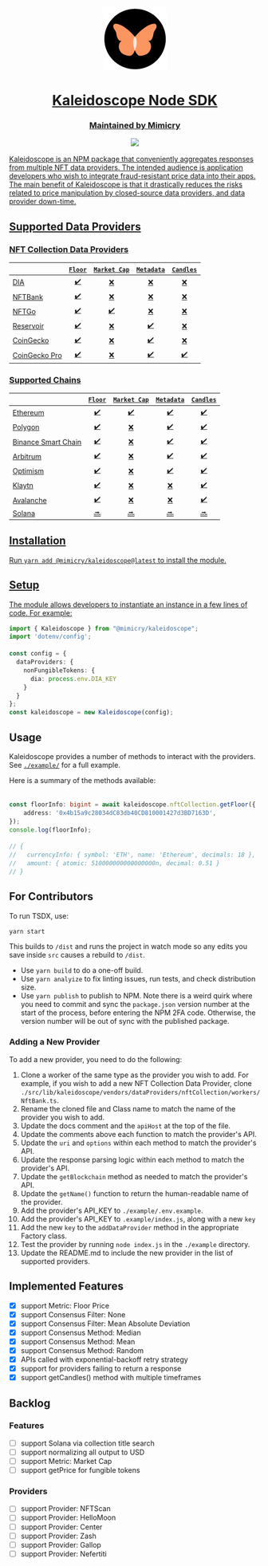 <p align="center">
  <a href="https://mimicry.org">
    <picture>
      <source media="(prefers-color-scheme: dark)" srcset="https://raw.githubusercontent.com/Mimicry-Protocol/brand-assets/main/animated-logos/Gifs/Web-Res/Circles/Mimicry_logo-color-black_circle_bg-animated.gif">
      <img src="https://raw.githubusercontent.com/Mimicry-Protocol/brand-assets/main/animated-logos/Gifs/Web-Res/Circles/Mimicry_logo-color-black_circle_bg-animated.gif" height="128">
    </picture>
    <h1 align="center">Kaleidoscope Node SDK</h1>
    <h3 align="center">Maintained by Mimicry</h3>
  </a>
</p>
<p align="center">
  <a aria-label="License" href="LICENSE">
    <img src="https://badgen.net/badge/license/GPLv3/pink">
  <!-- </a>&nbsp;
  <a aria-label="Size Test" href="https://github.com/Mimicry-Protocol/kaleidoscope/actions/workflows/size.yml">
    <img alt="" src="https://github.com/Mimicry-Protocol/kaleidoscope/actions/workflows/size.yml/badge.svg">
  </a>&nbsp;
  <a aria-label="CI Test" href="https://github.com/Mimicry-Protocol/kaleidoscope/actions/workflows/main.yml">
    <img alt="" src="https://github.com/Mimicry-Protocol/kaleidoscope/actions/workflows/main.yml/badge.svg">
  </a> -->
</p>


Kaleidoscope is an NPM package that conveniently aggregates responses from multiple NFT data providers. The intended audience is application developers who wish to integrate fraud-resistant price data into their apps. The main benefit of Kaleidoscope is that it drastically reduces the risks related to price manipulation by closed-source data providers, and data provider down-time.

## Supported Data Providers

### NFT Collection Data Providers

|               | `Floor`            | `Market Cap`       | `Metadata`         | `Candles`          |
|---------------|:------------------:|:------------------:|:------------------:|:------------------:|
| DIA           | :heavy_check_mark: | :x:                | :x:                | :x:                |
| NFTBank       | :heavy_check_mark: | :x:                | :x:                | :x:                |
| NFTGo         | :heavy_check_mark: | :heavy_check_mark: | :x:                | :x:                |
| Reservoir     | :heavy_check_mark: | :x:                | :heavy_check_mark: | :x:                |
| CoinGecko     | :heavy_check_mark: | :x:                | :heavy_check_mark: | :x:                |
| CoinGecko Pro | :heavy_check_mark: | :x:                | :heavy_check_mark: | :heavy_check_mark: |

### Supported Chains
|                     | `Floor`            | `Market Cap`       | `Metadata`         | `Candles`          |
|---------------------|:------------------:|:------------------:|:------------------:|:------------------:|
| Ethereum            | :heavy_check_mark: | :heavy_check_mark: | :heavy_check_mark: | :heavy_check_mark: |
| Polygon             | :heavy_check_mark: | :x:                | :heavy_check_mark: | :heavy_check_mark: |
| Binance Smart Chain | :heavy_check_mark: | :x:                | :heavy_check_mark: | :heavy_check_mark: |
| Arbitrum            | :heavy_check_mark: | :x:                | :heavy_check_mark: | :heavy_check_mark: |
| Optimism            | :heavy_check_mark: | :x:                | :heavy_check_mark: | :heavy_check_mark: |
| Klaytn              | :heavy_check_mark: | :x:                | :x:                | :heavy_check_mark: |
| Avalanche           | :heavy_check_mark: | :x:                | :x:                | :heavy_check_mark: |
| Solana              | :soon:             | :soon:             | :soon:             | :soon:             |

## Installation
Run `yarn add @mimicry/kaleidoscope@latest` to install the module.

## Setup
The module allows developers to instantiate an instance in a few lines of code. For example:
```typescript
import { Kaleidoscope } from "@mimicry/kaleidoscope";
import 'dotenv/config';

const config = {
  dataProviders: {
    nonFungibleTokens: {
      dia: process.env.DIA_KEY
    }
  }
};
const kaleidoscope = new Kaleidoscope(config);
```

## Usage
Kaleidoscope provides a number of methods to interact with the providers. See [`./example/`](https://github.com/Mimicry-Protocol/kaleidoscope/blob/main/example/) for a full example.

Here is a summary of the methods available:
```typescript

const floorInfo: bigint = await kaleidoscope.nftCollection.getFloor({
    address: '0x4b15a9c28034dC83db40CD810001427d3BD7163D',
});
console.log(floorInfo);

// {
//   currencyInfo: { symbol: 'ETH', name: 'Ethereum', decimals: 18 },
//   amount: { atomic: 510000000000000000n, decimal: 0.51 }
// }
```

## For Contributors

To run TSDX, use:

```bash
yarn start
```

This builds to `/dist` and runs the project in watch mode so any edits you save inside `src` causes a rebuild to `/dist`.

- Use `yarn build` to do a one-off build.
- Use `yarn analyize` to fix linting issues, run tests, and check distribution size.
- Use `yarn publish` to publish to NPM. Note there is a weird quirk where you need to commit and sync the `package.json` version number at the start of the process, before entering the NPM 2FA code. Otherwise, the version number will be out of sync with the published package.

### Adding a New Provider

To add a new provider, you need to do the following:
1. Clone a worker of the same type as the provider you wish to add. For example, if you wish to add a new NFT Collection Data Provider, clone `./src/lib/kaleidoscope/vendors/dataProviders/nftCollection/workers/NftBank.ts`.
2. Rename the cloned file and Class name to match the name of the provider you wish to add.
3. Update the docs comment and the `apiHost` at the top of the file.
4. Update the comments above each function to match the provider's API.
5. Update the `uri` and `options` within each method to match the provider's API.
6. Update the response parsing logic within each method to match the provider's API.
7. Update the `getBlockchain` method as needed to match the provider's API.
8. Update the `getName()` function to return the human-readable name of the provider.
9. Add the provider's API_KEY to `./example/.env.example`.
10. Add the provider's API_KEY to `.example/index.js`, along with a new `key`
11. Add the new `key` to the `addDataProvider` method in the appropriate Factory class.
12. Test the provider by running `node index.js` in the `./example` directory.
13. Update the README.md to include the new provider in the list of supported providers.


## Implemented Features
- [x] support Metric: Floor Price
- [x] support Consensus Filter: None
- [x] support Consensus Filter: Mean Absolute Deviation
- [x] support Consensus Method: Median
- [x] support Consensus Method: Mean
- [x] support Consensus Method: Random
- [x] APIs called with exponential-backoff retry strategy
- [x] support for providers failing to return a response
- [x] support getCandles() method with multiple timeframes

## Backlog

### Features
- [ ] support Solana via collection title search
- [ ] support normalizing all output to USD
- [ ] support Metric: Market Cap
- [ ] support getPrice for fungible tokens

### Providers
- [ ] support Provider: NFTScan
- [ ] support Provider: HelloMoon
- [ ] support Provider: Center
- [ ] support Provider: Zash
- [ ] support Provider: Gallop
- [ ] support Provider: Nefertiti
